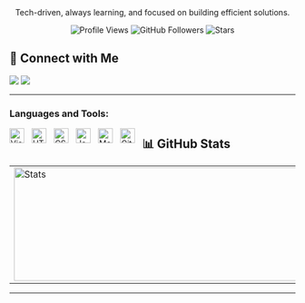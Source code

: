 <br>
<br>

<p align='center'>Tech-driven, always learning, and focused on building efficient solutions.</p>

<div align="center">
  
  ![Profile Views](https://komarev.com/ghpvc/?username=alvinwills&logoColor=red&color=blue)
  ![GitHub Followers](https://img.shields.io/github/followers/alvinwills?label=Followers&style=default)
  ![Stars](https://img.shields.io/github/stars/alvinwills?label=Stars&style=default)
</div>


## 🤝 Connect with Me

<a href="https://www.linkedin.com/in/alvin-abia-williams-a315b8339/" target="_blank"><img src="https://img.shields.io/badge/LinkedIn-%230077B5.svg?style=flat&logo=linkedin&logoColor=white"/></a>
<a href="mailto:abiawilliamsa@gmail.com"><img src="https://img.shields.io/badge/Email-%23D14836.svg?style=flat&logo=gmail&logoColor=white"/></a>

---
### Languages and Tools:

<img align="left" alt="Visual Studio Code" width="26px" src="https://cdn.jsdelivr.net/gh/devicons/devicon/icons/vscode/vscode-original.svg" style="padding-right:10px;" />
<img align="left" alt="HTML5" width="26px" src="https://cdn.jsdelivr.net/gh/devicons/devicon/icons/html5/html5-original.svg" style="padding-right:10px;" />
<img align="left" alt="CSS3" width="26px" src="https://cdn.jsdelivr.net/gh/devicons/devicon/icons/css3/css3-original.svg" style="padding-right:10px;" />
<img align="left" alt="JavaScript" width="26px" src="https://cdn.jsdelivr.net/gh/devicons/devicon/icons/javascript/javascript-original.svg" style="padding-right:10px;" />
<img align="left" alt="MongoDB" width="26px" src="https://cdn.jsdelivr.net/gh/devicons/devicon/icons/mongodb/mongodb-original.svg" style="padding-right:10px;" />
<img align="left" alt="Git" width="26px" src="https://cdn.jsdelivr.net/gh/devicons/devicon/icons/git/git-original.svg" style="padding-right:10px;" />





## 📊 GitHub Stats

|                                                                                                                                          |                                                                                                                                                    |
| ---------------------------------------------------------------------------------------------------------------------------------------- | -------------------------------------------------------------------------------------------------------------------------------------------------- |
| <picture><source srcset="https://github-readme-stats.vercel.app/api?username=alvinwills&show_icons=true&theme=radical" media="(prefers-color-scheme: dark)" /><source srcset="https://github-readme-stats.vercel.app/api?username=alvinwills&show_icons=true&theme=default" media="(prefers-color-scheme: light)" /><img src="https://github-readme-stats.vercel.app/api?username=alvinwills&show_icons=true&theme=default" alt="Stats" width="500" height="200"  /></picture>|  <picture><source srcset="https://github-readme-stats.vercel.app/api/top-langs/?username=alvinwills&layout=compact&theme=radical" media="(prefers-color-scheme: dark)" /><source srcset="https://github-readme-stats.vercel.app/api/top-langs/?username=alvinwills&layout=compact&theme=default" media="(prefers-color-scheme: light)" /><img src="https://github-readme-stats.vercel.app/api/top-langs/?username=alvinwills&layout=compact&theme=default" width="500" height="200" /></picture>|

---




<br />
<br />

